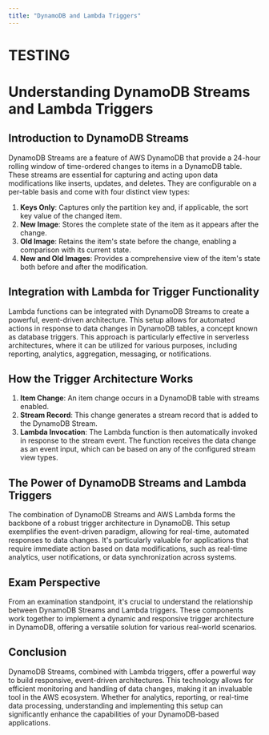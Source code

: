 ```yaml
---
title: "DynamoDB and Lambda Triggers"
---
```

# TESTING
# Understanding DynamoDB Streams and Lambda Triggers

## Introduction to DynamoDB Streams

DynamoDB Streams are a feature of AWS DynamoDB that provide a 24-hour rolling window of time-ordered changes to items in a DynamoDB table. These streams are essential for capturing and acting upon data modifications like inserts, updates, and deletes. They are configurable on a per-table basis and come with four distinct view types:

1. **Keys Only**: Captures only the partition key and, if applicable, the sort key value of the changed item.
2. **New Image**: Stores the complete state of the item as it appears after the change.
3. **Old Image**: Retains the item's state before the change, enabling a comparison with its current state.
4. **New and Old Images**: Provides a comprehensive view of the item's state both before and after the modification.

## Integration with Lambda for Trigger Functionality

Lambda functions can be integrated with DynamoDB Streams to create a powerful, event-driven architecture. This setup allows for automated actions in response to data changes in DynamoDB tables, a concept known as database triggers. This approach is particularly effective in serverless architectures, where it can be utilized for various purposes, including reporting, analytics, aggregation, messaging, or notifications.

## How the Trigger Architecture Works

1. **Item Change**: An item change occurs in a DynamoDB table with streams enabled.
2. **Stream Record**: This change generates a stream record that is added to the DynamoDB Stream.
3. **Lambda Invocation**: The Lambda function is then automatically invoked in response to the stream event. The function receives the data change as an event input, which can be based on any of the configured stream view types.

## The Power of DynamoDB Streams and Lambda Triggers

The combination of DynamoDB Streams and AWS Lambda forms the backbone of a robust trigger architecture in DynamoDB. This setup exemplifies the event-driven paradigm, allowing for real-time, automated responses to data changes. It's particularly valuable for applications that require immediate action based on data modifications, such as real-time analytics, user notifications, or data synchronization across systems.

## Exam Perspective

From an examination standpoint, it's crucial to understand the relationship between DynamoDB Streams and Lambda triggers. These components work together to implement a dynamic and responsive trigger architecture in DynamoDB, offering a versatile solution for various real-world scenarios.

## Conclusion

DynamoDB Streams, combined with Lambda triggers, offer a powerful way to build responsive, event-driven architectures. This technology allows for efficient monitoring and handling of data changes, making it an invaluable tool in the AWS ecosystem. Whether for analytics, reporting, or real-time data processing, understanding and implementing this setup can significantly enhance the capabilities of your DynamoDB-based applications.

